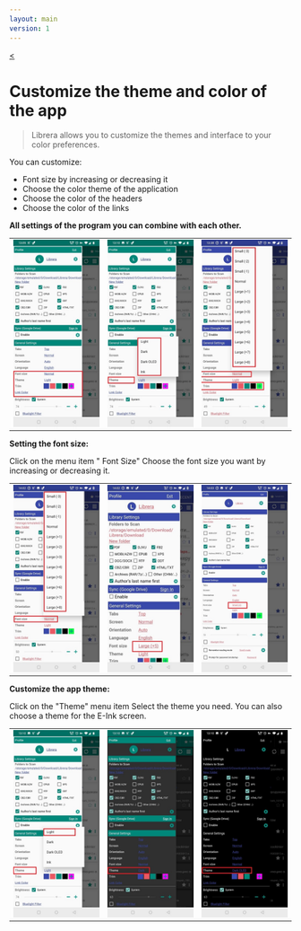 ```yaml
---
layout: main
version: 1
---
```

[<](/wiki/faq)

# Customize the theme and color of the app


> Librera allows you to customize the themes and interface to your color preferences.

You can customize:

* Font size by increasing or decreasing it
* Choose the color theme of the application
* Choose the color of the headers
* Choose the color of the links

**All settings of the program you can combine with each other.**


||||
|-|-|-|
|![](1.jpg)|![](2.jpg)|![](3.jpg)|


**Setting the font size:**

Click on the menu item " Font Size"
Choose the font size you want by increasing or decreasing it.

||||
|-|-|-|
|![](34.jpg)|![](32.jpg)|![](33.jpg)|


**Customize the app theme:**

Click on the "Theme" menu item
Select the theme you need. You can also choose a theme for the E-Ink screen.

||||
|-|-|-|
|![](21.jpg)|![](22.jpg)|![](23.jpg)|






